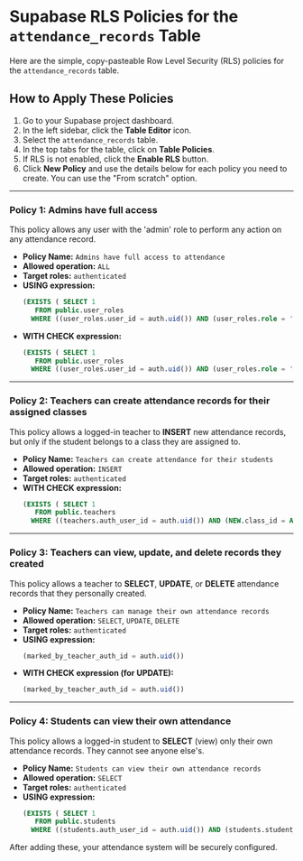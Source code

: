 
# Supabase RLS Policies for the `attendance_records` Table

Here are the simple, copy-pasteable Row Level Security (RLS) policies for the `attendance_records` table.

## How to Apply These Policies

1.  Go to your Supabase project dashboard.
2.  In the left sidebar, click the **Table Editor** icon.
3.  Select the `attendance_records` table.
4.  In the top tabs for the table, click on **Table Policies**.
5.  If RLS is not enabled, click the **Enable RLS** button.
6.  Click **New Policy** and use the details below for each policy you need to create. You can use the "From scratch" option.

---

### Policy 1: Admins have full access

This policy allows any user with the 'admin' role to perform any action on any attendance record.

-   **Policy Name:** `Admins have full access to attendance`
-   **Allowed operation:** `ALL`
-   **Target roles:** `authenticated`
-   **USING expression:**
    ```sql
    (EXISTS ( SELECT 1
       FROM public.user_roles
      WHERE ((user_roles.user_id = auth.uid()) AND (user_roles.role = 'admin'::text))))
    ```
-   **WITH CHECK expression:**
    ```sql
    (EXISTS ( SELECT 1
       FROM public.user_roles
      WHERE ((user_roles.user_id = auth.uid()) AND (user_roles.role = 'admin'::text))))
    ```

---

### Policy 2: Teachers can create attendance records for their assigned classes

This policy allows a logged-in teacher to **INSERT** new attendance records, but only if the student belongs to a class they are assigned to.

-   **Policy Name:** `Teachers can create attendance for their students`
-   **Allowed operation:** `INSERT`
-   **Target roles:** `authenticated`
-   **WITH CHECK expression:**
    ```sql
    (EXISTS ( SELECT 1
       FROM public.teachers
      WHERE ((teachers.auth_user_id = auth.uid()) AND (NEW.class_id = ANY (teachers.assigned_classes)))))
    ```

---

### Policy 3: Teachers can view, update, and delete records they created

This policy allows a teacher to **SELECT**, **UPDATE**, or **DELETE** attendance records that they personally created.

-   **Policy Name:** `Teachers can manage their own attendance records`
-   **Allowed operation:** `SELECT`, `UPDATE`, `DELETE`
-   **Target roles:** `authenticated`
-   **USING expression:**
    ```sql
    (marked_by_teacher_auth_id = auth.uid())
    ```
-   **WITH CHECK expression (for UPDATE):**
     ```sql
    (marked_by_teacher_auth_id = auth.uid())
    ```
---

### Policy 4: Students can view their own attendance

This policy allows a logged-in student to **SELECT** (view) only their own attendance records. They cannot see anyone else's.

-   **Policy Name:** `Students can view their own attendance records`
-   **Allowed operation:** `SELECT`
-   **Target roles:** `authenticated`
-   **USING expression:**
    ```sql
    (EXISTS ( SELECT 1
       FROM public.students
      WHERE ((students.auth_user_id = auth.uid()) AND (students.student_id_display = attendance_records.student_id_display))))
    ```

After adding these, your attendance system will be securely configured.
